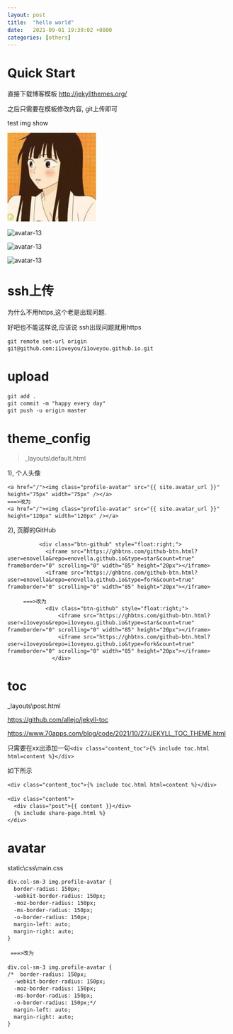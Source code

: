 ```yaml
---
layout: post
title:  "hello world"
date:   2021-09-01 19:39:02 +0800
categories: [others] 
---
```



# Quick Start



直接下载博客模板 http://jekyllthemes.org/

之后只需要在模板修改内容, git上传即可



test img show

![avatar-13](./img/image-20240725-touxiang.jpg)

![avatar-13](https://github.com/redqx/redqx.github.io/tree/master/_posts/img/image-20240725-touxiang.jpg)

![avatar-13](https://raw.githubusercontent.com/redqx/redqx.github.io/master/_posts/img/image-20240725-touxiang.jpg)

![avatar-13](https://redqx.github.io/_posts/img/image-20240725-touxiang.jpg)

# ssh上传

为什么不用https,这个老是出现问题.

好吧也不能这样说,应该说 ssh出现问题就用https

```
git remote set-url origin git@github.com:i1oveyou/i1oveyou.github.io.git
```



# upload

```
git add .
git commit -m "happy every day"
git push -u origin master
```





# theme_config



> _layouts\default.html



1), 个人头像

```
<a href="/"><img class="profile-avatar" src="{{ site.avatar_url }}" height="75px" width="75px" /></a>
===>改为
<a href="/"><img class="profile-avatar" src="{{ site.avatar_url }}" height="120px" width="120px" /></a>
```



2), 页脚的GitHub

```
          <div class="btn-github" style="float:right;">
            <iframe src="https://ghbtns.com/github-btn.html?user=enovella&repo=enovella.github.io&type=star&count=true" frameborder="0" scrolling="0" width="85" height="20px"></iframe>
            <iframe src="https://ghbtns.com/github-btn.html?user=enovella&repo=enovella.github.io&type=fork&count=true" frameborder="0" scrolling="0" width="85" height="20px"></iframe>
     
     ===>改为   
            <div class="btn-github" style="float:right;">
                <iframe src="https://ghbtns.com/github-btn.html?user=i1oveyou&repo=i1oveyou.github.io&type=star&count=true" frameborder="0" scrolling="0" width="85" height="20px"></iframe>
                <iframe src="https://ghbtns.com/github-btn.html?user=i1oveyou&repo=i1oveyou.github.io&type=fork&count=true" frameborder="0" scrolling="0" width="85" height="20px"></iframe>
              </div>
```







# toc



 _layouts\post.html

https://github.com/allejo/jekyll-toc

https://www.70apps.com/blog/code/2021/10/27/JEKYLL_TOC_THEME.html

只需要在xx出添加一句`<div class="content_toc">{% include toc.html html=content %}</div>`

如下所示

```
<div class="content_toc">{% include toc.html html=content %}</div>

<div class="content">
  <div class="post">{{ content }}</div>
  {% include share-page.html %}
</div>
```





# avatar



static\css\main.css

```
div.col-sm-3 img.profile-avatar {
  border-radius: 150px;
  -webkit-border-radius: 150px;
  -moz-border-radius: 150px;
  -ms-border-radius: 150px;
  -o-border-radius: 150px;
  margin-left: auto;
  margin-right: auto;
}
      
 ===>改为 

div.col-sm-3 img.profile-avatar {
/*  border-radius: 150px;
  -webkit-border-radius: 150px;
  -moz-border-radius: 150px;
  -ms-border-radius: 150px;
  -o-border-radius: 150px;*/
  margin-left: auto;
  margin-right: auto;
}
```



